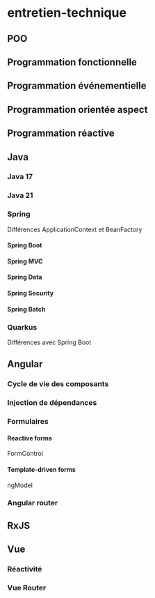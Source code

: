# entretien-technique
## POO
## Programmation fonctionnelle
## Programmation événementielle
## Programmation orientée aspect
## Programmation réactive
## Java
### Java 17
### Java 21
### Spring
Différences ApplicationContext et BeanFactory
#### Spring Boot
#### Spring MVC
#### Spring Data
#### Spring Security
#### Spring Batch
### Quarkus
Différences avec Spring Boot
## Angular
### Cycle de vie des composants
### Injection de dépendances
### Formulaires
#### Reactive forms
FormControl
#### Template-driven forms
ngModel
### Angular router
## RxJS
## Vue
### Réactivité
### Vue Router
